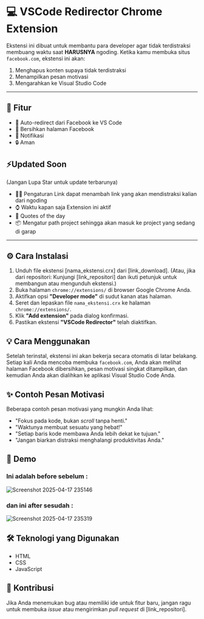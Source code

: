 # 💻 VSCode Redirector Chrome Extension

Ekstensi ini dibuat untuk membantu para developer agar tidak terdistraksi membuang waktu saat **HARUSNYA** ngoding. Ketika kamu membuka situs `facebook.com`, ekstensi ini akan:

1. Menghapus konten supaya tidak terdistraksi
2. Menampilkan pesan motivasi 
3. Mengarahkan ke Visual Studio Code 

---

## 🚀 Fitur

- 🔁 Auto-redirect dari Facebook ke VS Code
- 🧼 Bersihkan halaman Facebook 
- 📢 Notifikasi 
- 🔒 Aman 

## ⚡Updated Soon
(Jangan Lupa Star untuk update terbarunya)
- 🤳🏼 Pengaturan Link dapat menambah link yang akan mendistraksi kalian dari ngoding
- ⌚️ Waktu kapan saja Extension ini aktif
- 🗿 Quotes of the day
- 📦 Mengatur path project sehingga akan  masuk ke project yang sedang di garap 

---

## ⚙️ Cara Instalasi

1.  Unduh file ekstensi [nama_ekstensi.crx] dari [link_download]. (Atau, jika dari repositori: Kunjungi [link_repositori] dan ikuti petunjuk untuk membangun atau mengunduh ekstensi.)
2.  Buka halaman `chrome://extensions/` di browser Google Chrome Anda.
3.  Aktifkan opsi **"Developer mode"** di sudut kanan atas halaman.
4.  Seret dan lepaskan file `nama_ekstensi.crx` ke halaman `chrome://extensions/`.
5.  Klik **"Add extension"** pada dialog konfirmasi.
6.  Pastikan ekstensi **"VSCode Redirector"** telah diaktifkan.

## 💡 Cara Menggunakan

Setelah terinstal, ekstensi ini akan bekerja secara otomatis di latar belakang. Setiap kali Anda mencoba membuka `facebook.com`, Anda akan melihat halaman Facebook dibersihkan, pesan motivasi singkat ditampilkan, dan kemudian Anda akan dialihkan ke aplikasi Visual Studio Code Anda.

## ✨ Contoh Pesan Motivasi

Beberapa contoh pesan motivasi yang mungkin Anda lihat:

* "Fokus pada kode, bukan *scroll* tanpa henti."
* "Waktunya membuat sesuatu yang hebat!"
* "Setiap baris kode membawa Anda lebih dekat ke tujuan."
* "Jangan biarkan distraksi menghalangi produktivitas Anda."

## 📸 Demo
### Ini adalah before sebelum :
![Screenshot 2025-04-17 235146](https://github.com/user-attachments/assets/ff517825-954e-4537-9780-68b26312c5e4)

### dan ini after sesudah :
![Screenshot 2025-04-17 235319](https://github.com/user-attachments/assets/7a666c39-1410-4a88-9851-b1edfd8bfca7)


## 🛠️ Teknologi yang Digunakan

* HTML
* CSS
* JavaScript

## 🤝 Kontribusi

Jika Anda menemukan bug atau memiliki ide untuk fitur baru, jangan ragu untuk membuka *issue* atau mengirimkan *pull request* di [link_repositori].

